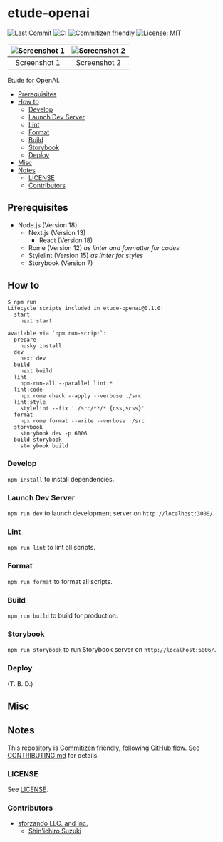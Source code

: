 # etude-openai

<!-- Badges -->

[![Last Commit](https://img.shields.io/github/last-commit/shin-sforzando/etude-openai)](https://github.com/shin-sforzando/etude-openai/graphs/commit-activity)
[![CI](https://github.com/shin-sforzando/etude-openai/actions/workflows/ci.yml/badge.svg)](https://github.com/shin-sforzando/etude-openai/actions/workflows/ci.yml)
[![Commitizen friendly](https://img.shields.io/badge/commitizen-friendly-brightgreen.svg)](http://commitizen.github.io/cz-cli/)
[![License: MIT](https://img.shields.io/badge/License-MIT-blue.svg)](https://opensource.org/licenses/MIT)

<!-- Screenshots -->

| ![Screenshot 1](https://placehold.jp/32/3d4070/ffffff/720x480.png?text=Screenshot%201) | ![Screenshot 2](https://placehold.jp/32/703d40/ffffff/720x480.png?text=Screenshot%202) |
| :------------------------------------------------------------------------------------: | :------------------------------------------------------------------------------------: |
|                                      Screenshot 1                                      |                                      Screenshot 2                                      |

<!-- Synopsis -->

Etude for OpenAI.

<!-- TOC -->

- [Prerequisites](#prerequisites)
- [How to](#how-to)
  - [Develop](#develop)
  - [Launch Dev Server](#launch-dev-server)
  - [Lint](#lint)
  - [Format](#format)
  - [Build](#build)
  - [Storybook](#storybook)
  - [Deploy](#deploy)
- [Misc](#misc)
- [Notes](#notes)
  - [LICENSE](#license)
  - [Contributors](#contributors)

## Prerequisites

- Node.js (Version 18)
  - Next.js (Version 13)
    - React (Version 18)
  - Rome (Version 12) *as linter and formatter for codes*
  - Stylelint (Version 15) *as linter for styles*
  - Storybook (Version 7)

## How to

```shell
$ npm run
Lifecycle scripts included in etude-openai@0.1.0:
  start
    next start

available via `npm run-script`:
  prepare
    husky install
  dev
    next dev
  build
    next build
  lint
    npm-run-all --parallel lint:*
  lint:code
    npx rome check --apply --verbose ./src
  lint:style
    stylelint --fix './src/**/*.{css,scss}'
  format
    npx rome format --write --verbose ./src
  storybook
    storybook dev -p 6006
  build-storybook
    storybook build
```

### Develop

`npm install` to install dependencies.

### Launch Dev Server

`npm run dev` to launch development server on `http://localhost:3000/`.

### Lint

`npm run lint` to lint all scripts.

### Format

`npm run format` to format all scripts.

### Build

`npm run build` to build for production.

### Storybook

`npm run storybook` to run Storybook server on `http://localhost:6006/`.

### Deploy

(T. B. D.)

## Misc

## Notes

This repository is [Commitizen](https://commitizen.github.io/cz-cli/) friendly, following [GitHub flow](https://docs.github.com/en/get-started/quickstart/github-flow).
See [CONTRIBUTING.md](./CONTRIBUTING.md) for details.

### LICENSE

See [LICENSE](LICENSE).

### Contributors

- [sforzando LLC. and Inc.](https://sforzando.co.jp/)
  - [Shin'ichiro Suzuki](https://github.com/shin-sforzando)
